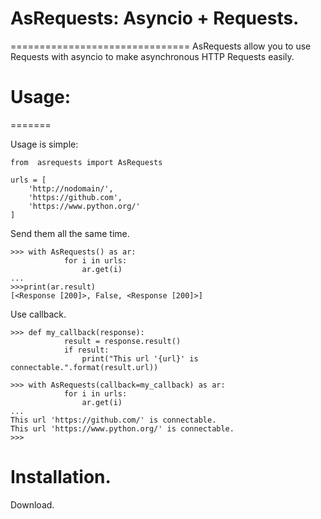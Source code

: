 # AsRequests: Asyncio + Requests.
===============================
AsRequests allow you to use Requests with asyncio to make asynchronous HTTP Requests easily.

# Usage:
=======

Usage is simple:

```
from  asrequests import AsRequests

urls = [
    'http://nodomain/',
    'https://github.com',
    'https://www.python.org/'
]
```

Send them all the same time.

```
>>> with AsRequests() as ar:
            for i in urls:
                ar.get(i)
...
>>>print(ar.result)
[<Response [200]>, False, <Response [200]>]
```

Use callback.

```
>>> def my_callback(response):
            result = response.result()
            if result:
                print("This url '{url}' is connectable.".format(result.url))

>>> with AsRequests(callback=my_callback) as ar:
            for i in urls:
                ar.get(i)
...
This url 'https://github.com/' is connectable.
This url 'https://www.python.org/' is connectable.
>>>
```

Installation.
============
Download.